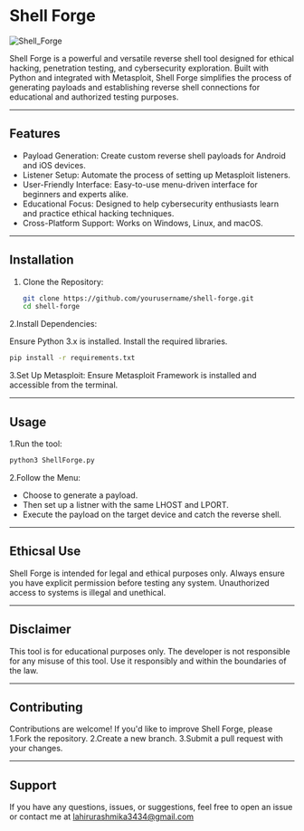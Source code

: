 # Shell Forge

![Shell_Forge](https://github.com/user-attachments/assets/788138b0-2ff7-482c-a81e-7f36382d9ef1)


Shell Forge is a powerful and versatile reverse shell tool designed for ethical hacking, penetration testing, and cybersecurity exploration. Built with Python and integrated with Metasploit, Shell Forge simplifies the process of generating payloads and establishing reverse shell connections for educational and authorized testing purposes.

---

## Features

- Payload Generation: Create custom reverse shell payloads for Android and iOS devices.
- Listener Setup: Automate the process of setting up Metasploit listeners.
- User-Friendly Interface: Easy-to-use menu-driven interface for beginners and experts alike.
- Educational Focus: Designed to help cybersecurity enthusiasts learn and practice ethical hacking techniques.
- Cross-Platform Support: Works on Windows, Linux, and macOS.

---

## Installation

1. Clone the Repository:
   ```bash
   git clone https://github.com/yourusername/shell-forge.git
   cd shell-forge

2.Install Dependencies:

Ensure Python 3.x is installed.
Install the required libraries.
   ```bash
   pip install -r requirements.txt
   ```
3.Set Up Metasploit:
   Ensure Metasploit Framework is installed and accessible from the terminal.

---

## Usage

1.Run the tool:
```bash
python3 ShellForge.py
```
2.Follow the Menu:
- Choose to generate a payload.
- Then set up a listner with the same LHOST and LPORT.
- Execute the payload on the target device and catch the reverse shell.

---

## Ethicsal Use
Shell Forge is intended for legal and ethical purposes only. Always ensure you have explicit permission before testing any system. Unauthorized access to systems is illegal and unethical.

---

## Disclaimer
This tool is for educational purposes only. The developer is not responsible for any misuse of this tool. Use it responsibly and within the boundaries of the law.

---

## Contributing
Contributions are welcome! If you'd like to improve Shell Forge, please
    1.Fork the repository.
    2.Create a new branch.
    3.Submit a pull request with your changes.

---

## Support
If you have any questions, issues, or suggestions, feel free to open an issue or contact me at lahirurashmika3434@gmail.com
